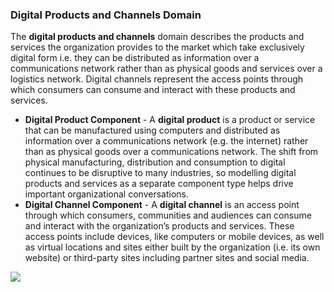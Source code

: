 ### Digital Products and Channels Domain
The **digital products and channels** domain describes the products and services the organization provides to the market which take exclusively digital form i.e. they can be distributed as information over a communications network rather than as physical goods and services over a logistics network. Digital channels represent the access points through which consumers can consume and interact with these products and services.

- **Digital Product Component** - A **digital product** is a product or service that can be manufactured using computers and distributed as information over a communications network (e.g. the internet) rather than as physical goods over a communications network. The shift from physical manufacturing, distribution and consumption to digital continues to be disruptive to many industries, so modelling digital products and services as a separate component type helps drive important organizational conversations.
- **Digital Channel Component** - A **digital channel** is an access point through which consumers, communities and audiences can consume and interact with the organization’s products and services. These access points include devices, like computers or mobile devices, as well as virtual locations and sites either built by the organization (i.e. its own website) or third-party sites including partner sites and social media.

![](Business%20stuff/Business%20Strategy%20Stuff/Ardoq/Meta%20Model/1.%20High%20Level%20Metamodel%20Concepts/attachments/Pasted%20image%2020231101132718.png)
